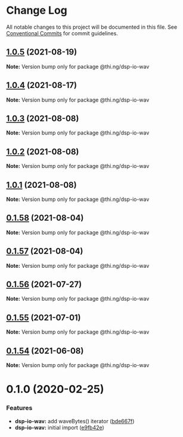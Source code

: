 # Change Log

All notable changes to this project will be documented in this file.
See [Conventional Commits](https://conventionalcommits.org) for commit guidelines.

## [1.0.5](https://github.com/thi-ng/umbrella/compare/@thi.ng/dsp-io-wav@1.0.4...@thi.ng/dsp-io-wav@1.0.5) (2021-08-19)

**Note:** Version bump only for package @thi.ng/dsp-io-wav





## [1.0.4](https://github.com/thi-ng/umbrella/compare/@thi.ng/dsp-io-wav@1.0.3...@thi.ng/dsp-io-wav@1.0.4) (2021-08-17)

**Note:** Version bump only for package @thi.ng/dsp-io-wav





## [1.0.3](https://github.com/thi-ng/umbrella/compare/@thi.ng/dsp-io-wav@1.0.2...@thi.ng/dsp-io-wav@1.0.3) (2021-08-08)

**Note:** Version bump only for package @thi.ng/dsp-io-wav





## [1.0.2](https://github.com/thi-ng/umbrella/compare/@thi.ng/dsp-io-wav@1.0.1...@thi.ng/dsp-io-wav@1.0.2) (2021-08-08)

**Note:** Version bump only for package @thi.ng/dsp-io-wav





## [1.0.1](https://github.com/thi-ng/umbrella/compare/@thi.ng/dsp-io-wav@0.1.58...@thi.ng/dsp-io-wav@1.0.1) (2021-08-08)

**Note:** Version bump only for package @thi.ng/dsp-io-wav





## [0.1.58](https://github.com/thi-ng/umbrella/compare/@thi.ng/dsp-io-wav@0.1.57...@thi.ng/dsp-io-wav@0.1.58) (2021-08-04)

**Note:** Version bump only for package @thi.ng/dsp-io-wav





## [0.1.57](https://github.com/thi-ng/umbrella/compare/@thi.ng/dsp-io-wav@0.1.56...@thi.ng/dsp-io-wav@0.1.57) (2021-08-04)

**Note:** Version bump only for package @thi.ng/dsp-io-wav





## [0.1.56](https://github.com/thi-ng/umbrella/compare/@thi.ng/dsp-io-wav@0.1.55...@thi.ng/dsp-io-wav@0.1.56) (2021-07-27)

**Note:** Version bump only for package @thi.ng/dsp-io-wav





## [0.1.55](https://github.com/thi-ng/umbrella/compare/@thi.ng/dsp-io-wav@0.1.54...@thi.ng/dsp-io-wav@0.1.55) (2021-07-01)

**Note:** Version bump only for package @thi.ng/dsp-io-wav





## [0.1.54](https://github.com/thi-ng/umbrella/compare/@thi.ng/dsp-io-wav@0.1.53...@thi.ng/dsp-io-wav@0.1.54) (2021-06-08)

**Note:** Version bump only for package @thi.ng/dsp-io-wav





# 0.1.0 (2020-02-25)


### Features

* **dsp-io-wav:** add waveBytes() iterator ([bde667f](https://github.com/thi-ng/umbrella/commit/bde667fe4b08f03a7bbf4fa95d8e71c296d5bfb7))
* **dsp-io-wav:** initial import ([e9fb42e](https://github.com/thi-ng/umbrella/commit/e9fb42e5cb260997ff38055e713aebd82aaf3843))
